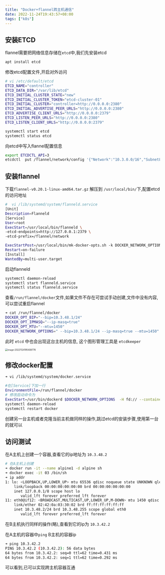 ```yaml
---
title: "Docker+flannel跨主机通信"
date: 2022-11-24T19:43:57+08:00
tags: ["k8s"]
---
```


## 安装ETCD

flannel需要把网络信息存储在`etcd`中,我们先安装etcd

```bash
apt install etcd
```
修改etcd配置文件,开启对外访问

```bash
# vi /etc/default/etcd
ETCD_NAME="controller"
ETCD_DATA_DIR="/var/lib/etcd"
ETCD_INITIAL_CLUSTER_STATE="new"
ETCD_INITIAL_CLUSTER_TOKEN="etcd-cluster-01"
ETCD_INITIAL_CLUSTER="controller=http://0.0.0.0:2380"
ETCD_INITIAL_ADVERTISE_PEER_URLS="http://0.0.0.0:2380"
ETCD_ADVERTISE_CLIENT_URLS="http://0.0.0.0:2379"
ETCD_LISTEN_PEER_URLS="http://0.0.0.0:2380"
ETCD_LISTEN_CLIENT_URLS="http://0.0.0.0:2379"
```

```bash
systemctl start etcd
systemctl status etcd
```

向etcd中写入flannel配置信息

```bash
export ETCDCTL_API=3
etcdctl  put /flannel/network/config '{"Network":"10.3.0.0/16","SubnetLen":24,"SubnetMin":"10.3.20.0","SubnetMax":"10.3.100.0","Backend":{"Type":"vxlan"}}'
```

## 安装flannel

下载`flannel-v0.20.1-linux-amd64.tar.gz` 解压到 `/usr/local/bin/`下,配置etcd的访问地址

```bash
#  vi /lib/systemd/system/flanneld.service
[Unit]
Description=Flanneld
[Service]
User=root
ExecStart=/usr/local/bin/flanneld \
-etcd-endpoints=http://127.0.0.1:2379 \
-etcd-prefix=/flannel/network

ExecStartPost=/usr/local/bin/mk-docker-opts.sh -k DOCKER_NETWORK_OPTIONS -d /run/flannel/docker         
Restart=on-failure
[Install]
WantedBy=multi-user.target
```
启动flanneld
```bash
systemctl daemon-reload
systemctl start flanneld.service
systemctl status flanneld.service
```
查看`/run/flannel/docker`文件,如果文件不存在可尝试手动创建,文件中没有内容,可以尝试重启flannel

```bash
➜ cat /run/flannel/docker
DOCKER_OPT_BIP="--bip=10.3.48.1/24"
DOCKER_OPT_IPMASQ="--ip-masq=true"
DOCKER_OPT_MTU="--mtu=1450"
DOCKER_NETWORK_OPTIONS=" --bip=10.3.48.1/24 --ip-masq=true --mtu=1450"
```

此时 `etcd` 中也会出现这台主机的信息, 这个图形管理工具是 `etcdkeeper`

<img src="https://inksnw.asuscomm.com:3001/blog/docker+flannel跨主机通信_6103c187ed1c704b3452b66f9bcef685.png" alt="image-20221124195408776" style="zoom:50%;" />



## 修改docker配置

```bash
➜ vi /lib/systemd/system/docker.service

#在[Service]下加一行
EnvironmentFile=/run/flannel/docker
# 修改启动命令为
ExecStart=/usr/bin/dockerd $DOCKER_NETWORK_OPTIONS  -H fd:// --containerd=/run/containerd/containerd.sock
systemctl daemon-reload
systemctl restart docker
```

创建另一台主机或者克隆当前主机做同样的操作,跳过etcd的安装步骤,使用第一台的就可以

## 访问测试

在A主机上创建一个容器,查看它的ip地址为 `10.3.48.2`


```bash
# 在A主机上创建
➜ docker run -it --name alpine1 -d alpine sh
➜ docker exec -it 03 /bin/sh
➜ ip addr
1: lo: <LOOPBACK,UP,LOWER_UP> mtu 65536 qdisc noqueue state UNKNOWN qlen 1000
    link/loopback 00:00:00:00:00:00 brd 00:00:00:00:00:00
    inet 127.0.0.1/8 scope host lo
       valid_lft forever preferred_lft forever
11: eth0@if12: <BROADCAST,MULTICAST,UP,LOWER_UP,M-DOWN> mtu 1450 qdisc noqueue state UP 
    link/ether 02:42:0a:03:30:02 brd ff:ff:ff:ff:ff:ff
    inet 10.3.48.2/24 brd 10.3.48.255 scope global eth0
       valid_lft forever preferred_lft forever
```

在B主机执行同样的操作(略),查看到它的ip为 `10.3.42.2`

在A主机的容器中`ping` B主机的容器ip

```bash
➜ ping 10.3.42.2
PING 10.3.42.2 (10.3.42.2): 56 data bytes
64 bytes from 10.3.42.2: seq=0 ttl=62 time=0.431 ms
64 bytes from 10.3.42.2: seq=1 ttl=62 time=0.292 ms
```

可以看到,已可以实现跨主机容器互通
